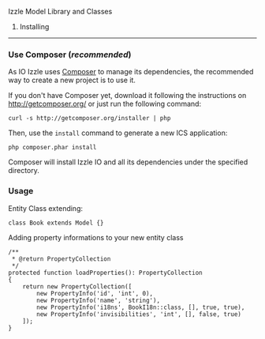 Izzle Model Library and Classes

1) Installing
-------------

### Use Composer (*recommended*)

As IO Izzle uses [Composer][2] to manage its dependencies, the recommended way
to create a new project is to use it.

If you don't have Composer yet, download it following the instructions on
http://getcomposer.org/ or just run the following command:

    curl -s http://getcomposer.org/installer | php

Then, use the `install` command to generate a new ICS application:

    php composer.phar install

Composer will install Izzle IO and all its dependencies under the specified directory.

[1]:  http://www.izzle.org
[2]:  http://getcomposer.org/

### Usage

Entity Class extending:

    class Book extends Model {}
    
Adding property informations to your new entity class

    /**
     * @return PropertyCollection
     */
    protected function loadProperties(): PropertyCollection
    {
        return new PropertyCollection([
            new PropertyInfo('id', 'int', 0),
            new PropertyInfo('name', 'string'),
            new PropertyInfo('i18ns', BookI18n::class, [], true, true),
            new PropertyInfo('invisibilities', 'int', [], false, true)
        ]);
    }
